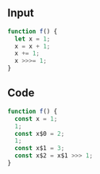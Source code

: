 
## Input

```javascript
function f() {
  let x = 1;
  x = x + 1;
  x += 1;
  x >>>= 1;
}

```

## Code

```javascript
function f() {
  const x = 1;
  1;
  const x$0 = 2;
  1;
  const x$1 = 3;
  const x$2 = x$1 >>> 1;
}

```
      